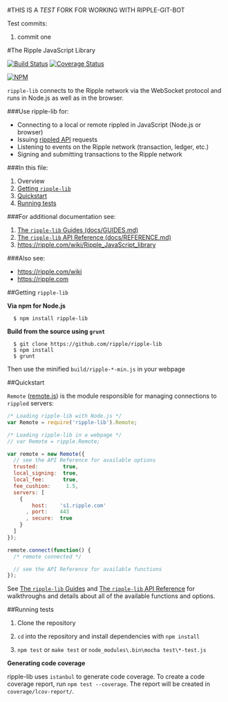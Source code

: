 #THIS IS A _TEST_ FORK FOR WORKING WITH RIPPLE-GIT-BOT

Test commits:
1. commit one

#The Ripple JavaScript Library

[![Build Status](https://travis-ci.org/ripple/ripple-lib.svg?branch=develop)](https://travis-ci.org/ripple/ripple-lib) [![Coverage Status](https://coveralls.io/repos/ripple/ripple-lib/badge.png?branch=develop)](https://coveralls.io/r/ripple/ripple-lib?branch=develop)

[![NPM](https://nodei.co/npm/ripple-lib.png)](https://www.npmjs.org/package/ripple-lib)

`ripple-lib` connects to the Ripple network via the WebSocket protocol and runs in Node.js as well as in the browser.

###Use ripple-lib for:

+ Connecting to a local or remote rippled in JavaScript (Node.js or browser)
+ Issuing [rippled API](https://ripple.com/wiki/JSON_Messages) requests
+ Listening to events on the Ripple network (transaction, ledger, etc.)
+ Signing and submitting transactions to the Ripple network

###In this file:

1. Overview
2. [Getting `ripple-lib`](README.md#getting-ripple-lib)
3. [Quickstart](README.md#quickstart)
4. [Running tests](https://github.com/ripple/ripple-lib#running-tests)

###For additional documentation see:

1. [The `ripple-lib` Guides (docs/GUIDES.md)](docs/GUIDES.md)
2. [The `ripple-lib` API Reference (docs/REFERENCE.md)](docs/REFERENCE.md)
3. https://ripple.com/wiki/Ripple_JavaScript_library

###Also see:

+ https://ripple.com/wiki  
+ https://ripple.com

##Getting `ripple-lib`

**Via npm for Node.js**

```
  $ npm install ripple-lib
```

**Build from the source using `grunt`**

```
  $ git clone https://github.com/ripple/ripple-lib
  $ npm install
  $ grunt
```

Then use the minified `build/ripple-*-min.js` in your webpage

##Quickstart

`Remote` ([remote.js](https://github.com/ripple/ripple-lib/blob/develop/src/js/ripple/remote.js)) is the module responsible for managing connections to `rippled` servers:

```js
/* Loading ripple-lib with Node.js */
var Remote = require('ripple-lib').Remote;

/* Loading ripple-lib in a webpage */
// var Remote = ripple.Remote;

var remote = new Remote({
  // see the API Reference for available options
  trusted:        true,
  local_signing:  true,
  local_fee:      true,
  fee_cushion:     1.5,
  servers: [
    {
        host:    's1.ripple.com'
      , port:    443
      , secure:  true
    }
  ]
});

remote.connect(function() {
  /* remote connected */

  // see the API Reference for available functions
});
```

See [The `ripple-lib` Guides](docs/GUIDES.md) and [The `ripple-lib` API Reference](docs/REFERENCE.md) for walkthroughs and details about all of the available functions and options.

##Running tests

1. Clone the repository

2. `cd` into the repository and install dependencies with `npm install`

3. `npm test` or `make test` or `node_modules\.bin\mocha test\*-test.js` 

**Generating code coverage**

ripple-lib uses `istanbul` to generate code coverage. To create a code coverage report, run `npm test --coverage`. The report will be created in `coverage/lcov-report/`.
